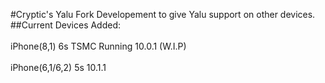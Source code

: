 #Cryptic's Yalu Fork
Developement to give Yalu support on other devices.
##Current Devices Added:<br />
<br />
iPhone(8,1) 6s TSMC Running 10.0.1 (W.I.P)<br />
<br />
iPhone(6,1/6,2) 5s 10.1.1<br />